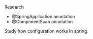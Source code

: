 Research 
- @SpringApplication annotation 
- @ComponentScan annotation

Study how configuration works in spring.


